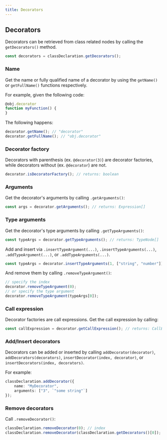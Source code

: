 ```yaml
---
title: Decorators
---
```


## Decorators

Decorators can be retrieved from class related nodes by calling the `getDecorators()` method.

```typescript
const decorators = classDeclaration.getDecorators();
```

### Name

Get the name or fully qualified name of a decorator by using the `getName()` or `getFullName()` functions respectively.

For example, given the following code:

```typescript
@obj.decorator
function myFunction() {
}
```

The following happens:

```typescript
decorator.getName(); // "decorator"
decorator.getFullName(); // "obj.decorator"
```

### Decorator factory

Decorators with parenthesis (ex. `@decorator(3)`) are decorator factories, while decorators without (ex. `@decorator`) are not.

```typescript
decorator.isDecoratorFactory(); // returns: boolean
```

### Arguments

Get the decorator's arguments by calling `.getArguments()`:

```typescript
const args = decorator.getArguments(); // returns: Expression[]
```

### Type arguments

Get the decorator's type arguments by calling `.getTypeArguments()`:

```typescript
const typeArgs = decorator.getTypeArguments(); // returns: TypeNode[]
```

Add and insert via `.insertTypeArgument(...)`, `.insertTypeArguments(...)`, `.addTypeArgument(...)`, or `.addTypeArguments(...)`.

```typescript
const typeArgs = decorator.insertTypeArguments(1, ["string", "number"]);
```

And remove them by calling `.removeTypeArgument()`:

```typescript
// specify the index
decorator.removeTypeArgument(0);
// or specify the type argument
decorator.removeTypeArgument(typeArgs[0]);
```

### Call expression

Decorator factories are call expressions. Get the call expression by calling:

```typescript
const callExpression = decorator.getCallExpression(); // returns: CallExpression | undefined
```

### Add/Insert decorators

Decorators can be added or inserted by calling `addDecorator(decorator)`, `addDecorators(decorators)`, `insertDecorator(index, decorator)`, or `insertDecorators(index, decorators)`.

For example:

```typescript
classDeclaration.addDecorator({
    name: "MyDecorator",
    arguments: ["3", `"some string"`]
});
```

### Remove decorators

Call `.removeDecorator()`:

```typescript
classDeclaration.removeDecorator(0); // index
classDeclaration.removeDecorator(classDeclaration.getDecorators()[0]); // node
```
